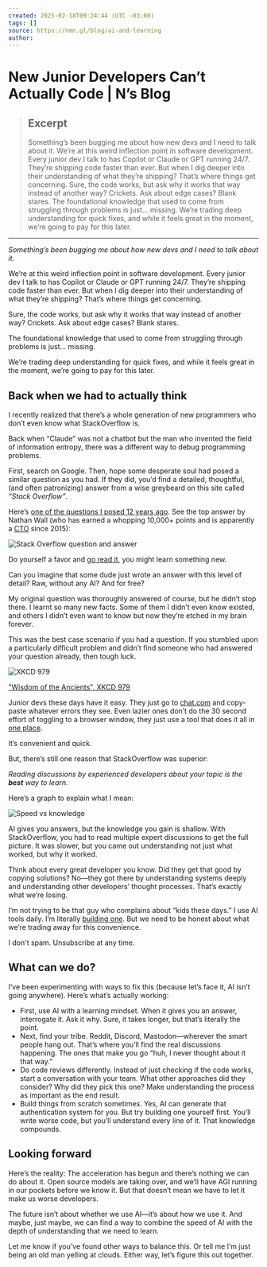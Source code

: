```yaml
---
created: 2025-02-18T09:24:44 (UTC -03:00)
tags: []
source: https://nmn.gl/blog/ai-and-learning
author: 
---
```


# New Junior Developers Can’t Actually Code | N’s Blog

> ## Excerpt
> Something’s been bugging me about how new devs and I need to talk about it. We’re at this weird inflection point in software development. Every junior dev I talk to has Copilot or Claude or GPT running 24/7. They’re shipping code faster than ever. But when I dig deeper into their understanding of what they’re shipping? That’s where things get concerning. Sure, the code works, but ask why it works that way instead of another way? Crickets. Ask about edge cases? Blank stares. The foundational knowledge that used to come from struggling through problems is just… missing. We’re trading deep understanding for quick fixes, and while it feels great in the moment, we’re going to pay for this later.

---
_Something’s been bugging me about how new devs and I need to talk about it._

We’re at this weird inflection point in software development. Every junior dev I talk to has Copilot or Claude or GPT running 24/7. They’re shipping code faster than ever. But when I dig deeper into their understanding of what they’re shipping? That’s where things get concerning.

Sure, the code works, but ask why it works that way instead of another way? Crickets. Ask about edge cases? Blank stares.

The foundational knowledge that used to come from struggling through problems is just… missing.

We’re trading deep understanding for quick fixes, and while it feels great in the moment, we’re going to pay for this later.

## Back when we had to actually think

I recently realized that there’s a whole generation of new programmers who don’t even know what StackOverflow is.

Back when “Claude” was not a chatbot but the man who invented the field of information entropy, there was a different way to debug programming problems.

First, search on Google. Then, hope some desperate soul had posed a similar question as you had. If they did, you’d find a detailed, thoughtful, (and often patronizing) answer from a wise greybeard on this site called _“Stack Overflow”_.

Here’s [one of the questions I posed 12 years ago](https://stackoverflow.com/questions/12227594/what-is-the-difference-between-unary-plus-numberx-and-parsefloatx). See the top answer by Nathan Wall (who has earned a whopping 10,000+ points and is apparently a [CTO](https://www.stacksource.com/) since 2015):

![Stack Overflow question and answer](https://nmn.gl/blog/assets/so-qa-12-years.jpg)

Do yourself a favor and [go read it](https://stackoverflow.com/a/13676265/1518029), you might learn something new.

Can you imagine that some dude just wrote an answer with this level of detail? Raw, without any AI? And for free?

My original question was thoroughly answered of course, but he didn’t stop there. I learnt so many new facts. Some of them I didn’t even know existed, and others I didn’t even want to know but now they’re etched in my brain forever.

This was the best case scenario if you had a question. If you stumbled upon a particularly difficult problem and didn’t find someone who had answered your question already, then tough luck.

![XKCD 979](https://imgs.xkcd.com/comics/wisdom_of_the_ancients.png)

["Wisdom of the Ancients", XKCD 979](https://xkcd.com/979/)

Junior devs these days have it easy. They just go to [chat.com](https://www.youtube.com/watch?v=dQw4w9WgXcQ) and copy-paste whatever errors they see. Even lazier ones don’t do the 30 second effort of toggling to a browser window, they just use a tool that does it all in [one place](https://cursor.com/).

It’s convenient and quick.

But, there’s still one reason that StackOverflow was superior:

_Reading discussions by experienced developers about your topic is the **best** way to learn._

Here’s a graph to explain what I mean:

![Speed vs knowledge](https://nmn.gl/blog/assets/speed-vs-knowledge.jpg)

AI gives you answers, but the knowledge you gain is shallow. With StackOverflow, you had to read multiple expert discussions to get the full picture. It was slower, but you came out understanding not just what worked, but why it worked.

Think about every great developer you know. Did they get that good by copying solutions? No—they got there by understanding systems deeply and understanding other developers’ thought processes. That’s exactly what we’re losing.

I’m not trying to be that guy who complains about “kids these days.” I use AI tools daily. I’m literally [building one](https://nmn.gl/blog/giga). But we need to be honest about what we’re trading away for this convenience.

I don't spam. Unsubscribe at any time.

## What can we do?

I’ve been experimenting with ways to fix this (because let’s face it, AI isn’t going anywhere). Here’s what’s actually working:

-   First, use AI with a learning mindset. When it gives you an answer, interrogate it. Ask it why. Sure, it takes longer, but that’s literally the point.
-   Next, find your tribe. Reddit, Discord, Mastodon—wherever the smart people hang out. That’s where you’ll find the real discussions happening. The ones that make you go “huh, I never thought about it that way.”
-   Do code reviews differently. Instead of just checking if the code works, start a conversation with your team. What other approaches did they consider? Why did they pick this one? Make understanding the process as important as the end result.
-   Build things from scratch sometimes. Yes, AI can generate that authentication system for you. But try building one yourself first. You’ll write worse code, but you’ll understand every line of it. That knowledge compounds.

## Looking forward

Here’s the reality: The acceleration has begun and there’s nothing we can do about it. Open source models are taking over, and we’ll have AGI running in our pockets before we know it. But that doesn’t mean we have to let it make us worse developers.

The future isn’t about whether we use AI—it’s about how we use it. And maybe, just maybe, we can find a way to combine the speed of AI with the depth of understanding that we need to learn.

Let me know if you’ve found other ways to balance this. Or tell me I’m just being an old man yelling at clouds. Either way, let’s figure this out together.
